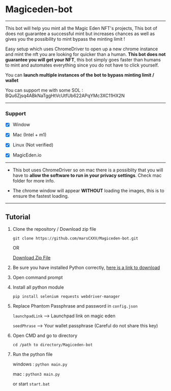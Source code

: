 # Magiceden-bot

---

This bot will help you mint all the Magic Eden NFT's projects, This bot of does not guarantee a successful mint but increases chances as well as gives you the possibility to mint bypass the minting limit !

Easy setup which uses ChromeDriver to open up a new chrome instance and mint the nft you are looking for quicker than a human.  **This bot does not guarantee you will get your NFT**, this bot simply goes faster than humans to mint and automates everything since you do not have to click yourself.

You can **launch multiple instances of the bot to bypass minting limit / wallet**

You can support me with some SOL :  BQu6Zjsq4ABkNaTggHtVcUtfUb622APqYMc3XC11HX2N

---

### Support

-   [x] Window
-   [x] Mac (Intel + m1)
-   [x] Linux (Not verified)

-   [x] MagicEden.io

---

-   This bot uses ChromeDriver so on mac there is a possiblity that you will have to **allow the software to run in your privacy settings**. Check mac folder for more info.

-   The chrome window will appear **WITHOUT** loading the images, this is to ensure the fastest loading.

---

## Tutorial

1. Clone the repository / Download zip file

    `git clone https://github.com/marsCXXV/Magiceden-bot.git`

    OR

    [Download Zip File](https://github.com/marsCXXV/Magiceden-bot/archive/refs/heads/main.zip)
    

2. Be sure you have installed Python correctly, [here is a link to download](https://www.python.org/downloads/)

2. Open command prompt

3. Install all python module

   `pip install selenium requests webdriver-manager`
   

4. Replace Phantom Passphrase and password in `config.json`

    `launchpadLink` --> Launchpad link on magic eden

    `seedPhrase` --> Your wallet passphrase (Careful do not share this key)

5. Open CMD and go to directory

    `cd /path to directory/Magiceden-bot`

6. Run the python file

    windows : `python main.py`

    mac : `python3 main.py`
    
    or start `start.bat`
